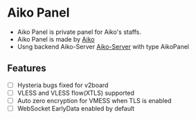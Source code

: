 # Aiko Panel

- Aiko Panel is private panel for Aiko's staffs.
- Aiko Panel is made by [Aiko](https://aikocute.tech) 
- Usng backend Aiko-Server [Aiko-Server](https://github.com/AikoPanel/Aiko-Server) with type AikoPanel

## Features
- [ ] Hysteria bugs fixed for v2board
- [ ] VLESS and VLESS flow(XTLS) supported
- [ ] Auto zero encryption for VMESS when TLS is enabled
- [ ] WebSocket EarlyData enabled by default